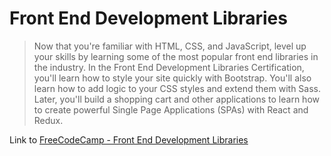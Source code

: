 # Front End Development Libraries
> Now that you're familiar with HTML, CSS, and JavaScript, level up your skills by learning some of the most popular front end libraries in the industry.
> In the Front End Development Libraries Certification, you'll learn how to style your site quickly with Bootstrap. You'll also learn how to add logic to your CSS styles and extend them with Sass.
> Later, you'll build a shopping cart and other applications to learn how to create powerful Single Page Applications (SPAs) with React and Redux.

Link to [FreeCodeCamp - Front End Development Libraries](https://www.freecodecamp.org/learn/front-end-development-libraries)
